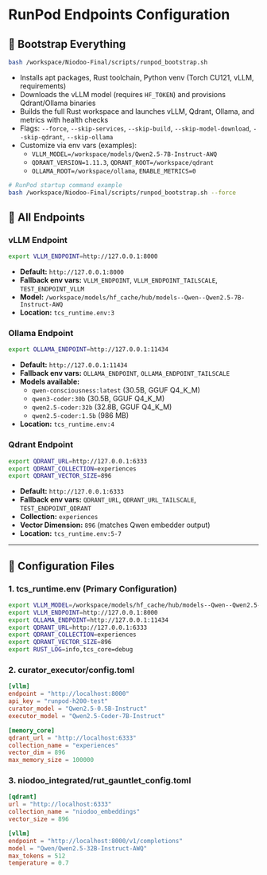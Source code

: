 # RunPod Endpoints Configuration

## 🚀 Bootstrap Everything

```bash
bash /workspace/Niodoo-Final/scripts/runpod_bootstrap.sh
```

- Installs apt packages, Rust toolchain, Python venv (Torch CU121, vLLM, requirements)
- Downloads the vLLM model (requires `HF_TOKEN`) and provisions Qdrant/Ollama binaries
- Builds the full Rust workspace and launches vLLM, Qdrant, Ollama, and metrics with health checks
- Flags: `--force`, `--skip-services`, `--skip-build`, `--skip-model-download`, `--skip-qdrant`, `--skip-ollama`
- Customize via env vars (examples):
  - `VLLM_MODEL=/workspace/models/Qwen2.5-7B-Instruct-AWQ`
  - `QDRANT_VERSION=1.11.3`, `QDRANT_ROOT=/workspace/qdrant`
  - `OLLAMA_ROOT=/workspace/ollama`, `ENABLE_METRICS=0`

```bash
# RunPod startup command example
bash /workspace/Niodoo-Final/scripts/runpod_bootstrap.sh --force
```

## 🔌 All Endpoints

### **vLLM Endpoint**
```bash
export VLLM_ENDPOINT=http://127.0.0.1:8000
```
- **Default:** `http://127.0.0.1:8000`
- **Fallback env vars:** `VLLM_ENDPOINT`, `VLLM_ENDPOINT_TAILSCALE`, `TEST_ENDPOINT_VLLM`
- **Model:** `/workspace/models/hf_cache/hub/models--Qwen--Qwen2.5-7B-Instruct-AWQ`
- **Location:** `tcs_runtime.env:3`

### **Ollama Endpoint**
```bash
export OLLAMA_ENDPOINT=http://127.0.0.1:11434
```
- **Default:** `http://127.0.0.1:11434`
- **Fallback env vars:** `OLLAMA_ENDPOINT`, `OLLAMA_ENDPOINT_TAILSCALE`
- **Models available:**
  - `qwen-consciousness:latest` (30.5B, GGUF Q4_K_M)
  - `qwen3-coder:30b` (30.5B, GGUF Q4_K_M)
  - `qwen2.5-coder:32b` (32.8B, GGUF Q4_K_M)
  - `qwen2.5-coder:1.5b` (986 MB)
- **Location:** `tcs_runtime.env:4`

### **Qdrant Endpoint**
```bash
export QDRANT_URL=http://127.0.0.1:6333
export QDRANT_COLLECTION=experiences
export QDRANT_VECTOR_SIZE=896
```
- **Default:** `http://127.0.0.1:6333`
- **Fallback env vars:** `QDRANT_URL`, `QDRANT_URL_TAILSCALE`, `TEST_ENDPOINT_QDRANT`
- **Collection:** `experiences`
- **Vector Dimension:** `896` (matches Qwen embedder output)
- **Location:** `tcs_runtime.env:5-7`

---

## 📁 Configuration Files

### **1. tcs_runtime.env** (Primary Configuration)
```bash
export VLLM_MODEL=/workspace/models/hf_cache/hub/models--Qwen--Qwen2.5-7B-Instruct-AWQ
export VLLM_ENDPOINT=http://127.0.0.1:8000
export OLLAMA_ENDPOINT=http://127.0.0.1:11434
export QDRANT_URL=http://127.0.0.1:6333
export QDRANT_COLLECTION=experiences
export QDRANT_VECTOR_SIZE=896
export RUST_LOG=info,tcs_core=debug
```

### **2. curator_executor/config.toml**
```toml
[vllm]
endpoint = "http://localhost:8000"
api_key = "runpod-h200-test"
curator_model = "Qwen2.5-0.5B-Instruct"
executor_model = "Qwen2.5-Coder-7B-Instruct"

[memory_core]
qdrant_url = "http://localhost:6333"
collection_name = "experiences"
vector_dim = 896
max_memory_size = 100000
```

### **3. niodoo_integrated/rut_gauntlet_config.toml**
```toml
[qdrant]
url = "http://localhost:6333"
collection_name = "niodoo_embeddings"
vector_size = 896

[vllm]
endpoint = "http://localhost:8000/v1/completions"
model = "Qwen/Qwen2.5-32B-Instruct-AWQ"
max_tokens = 512
temperature = 0.7
```